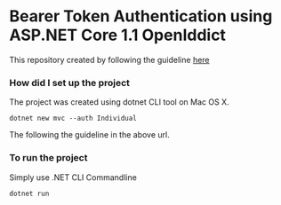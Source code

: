 # Bearer Token Authentication using ASP.NET Core 1.1 OpenIddict

This repository created by following the guideline [here](https://blogs.msdn.microsoft.com/webdev/2016/10/27/bearer-token-authentication-in-asp-net-core/)

### How did I set up the project
The project was created using dotnet CLI tool on Mac OS X.
```
dotnet new mvc --auth Individual
```
The following the guideline in the above url.


### To run the project 
Simply use .NET CLI Commandline
```
dotnet run
```

